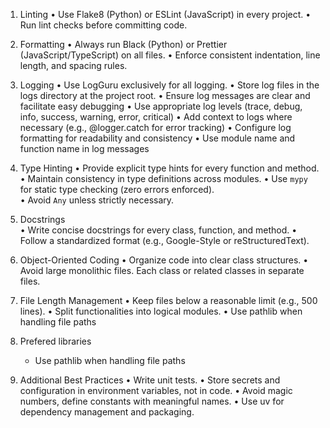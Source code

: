 1. Linting
	•	Use Flake8 (Python) or ESLint (JavaScript) in every project.
	•	Run lint checks before committing code.

2. Formatting
	•	Always run Black (Python) or Prettier (JavaScript/TypeScript) on all files.
	•	Enforce consistent indentation, line length, and spacing rules.

3. Logging
	•	Use LogGuru exclusively for all logging.
	•	Store log files in the logs directory at the project root.
	•	Ensure log messages are clear and facilitate easy debugging
	•	Use appropriate log levels (trace, debug, info, success, warning, error, critical)
	•	Add context to logs where necessary (e.g., @logger.catch for error tracking)
	•	Configure log formatting for readability and consistency
	•	Use module name and function name in log messages

4. Type Hinting
	•	Provide explicit type hints for every function and method.
	•	Maintain consistency in type definitions across modules.
	•	Use `mypy` for static type checking (zero errors enforced).  
	•	Avoid `Any` unless strictly necessary.

5. Docstrings				
	•	Write concise docstrings for every class, function, and method.
	•	Follow a standardized format (e.g., Google-Style or reStructuredText).

6. Object-Oriented Coding
	•	Organize code into clear class structures.
	•	Avoid large monolithic files. Each class or related classes in separate files.

7. File Length Management
	•	Keep files below a reasonable limit (e.g., 500 lines).
	•	Split functionalities into logical modules.
	•	Use pathlib when handling file paths

8. Prefered libraries
	* Use pathlib when handling file paths

9. Additional Best Practices
	•	Write unit tests.
	•	Store secrets and configuration in environment variables, not in code.
	•	Avoid magic numbers, define constants with meaningful names.
    •	Use uv for dependency management and packaging.